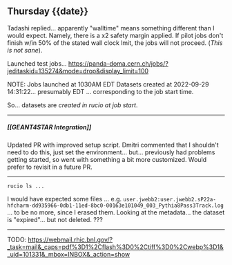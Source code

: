 ## Thursday {{date}}

Tadashi replied... apparently "walltime" means something different than I would expect.  Namely, there is a x2 safety margin applied.  If pilot jobs don't finish w/in 50% of the stated wall clock lmit, the jobs will not proceed.  (*This is not sane*).  

Launched test jobs...
https://panda-doma.cern.ch/jobs/?jeditaskid=135274&mode=drop&display_limit=100

NOTE:
Jobs launched at 1030AM EDT
Datasets created at 2022-09-29 14:31:22... presumably EDT
... corresponding to the job start time.

So... datasets are *created in rucio at job start*.



------

##### [[GEANT4STAR Integration]]
Updated PR with improved setup script.  Dmitri commented that I shouldn't need to do this, just set the environment... but... previously had problems getting started, so went with something a bit more customized.  Would prefer to revisit in a future PR.

--------------

`rucio ls ...`

I would have expected some files ... e.g.
`user.jwebb2:user.jwebb2.sP22a-hfcharm-dd935966-0db1-11ed-8bc0-00163e101049_003_Pythia8Pass3Track.log`
... to be no more, since I erased them.  Looking at the metadata... the dataset is "expired"... but not deleted.  ???




----

TODO:
https://webmail.rhic.bnl.gov/?_task=mail&_caps=pdf%3D1%2Cflash%3D0%2Ctiff%3D0%2Cwebp%3D1&_uid=101331&_mbox=INBOX&_action=show




